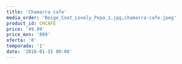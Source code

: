 ```yaml
---
title: 'Chamarra cafe'
media_order: 'Beige_Coat_Lovely_Pepa_1.jpg,chamarra-cafe.jpeg'
product_id: CHCAFE
price: '49.99'
price_mxn: '899'
oferta: '0'
temporada: '1'
date: '2018-01-15 00:00'
---
```


